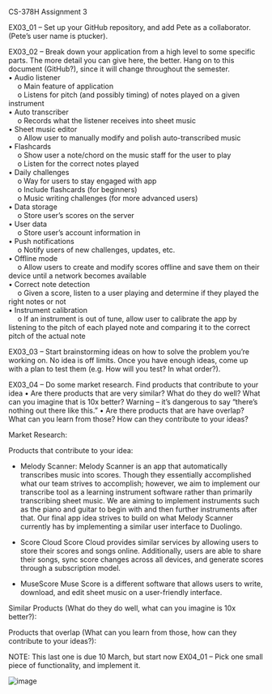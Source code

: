 CS-378H Assignment 3

EX03_01 – Set up your GitHub repository, and add Pete as a collaborator. (Pete’s user name is ptucker).

EX03_02 – Break down your application from a high level to some specific parts. The more detail you can give here, the better. Hang on to this document (GitHub?), since it will change throughout the semester.
<br />•	Audio listener
<br />&emsp;    o	Main feature of application
<br />&emsp;    o	Listens for pitch (and possibly timing) of notes played on a given instrument
<br />•	Auto transcriber
<br />&emsp;    o	Records what the listener receives into sheet music 
<br />•	Sheet music editor
<br />&emsp;    o	Allow user to manually modify and polish auto-transcribed music
<br />•	Flashcards
<br />&emsp;    o	Show user a note/chord on the music staff for the user to play
<br />&emsp;    o	Listen for the correct notes played
<br />•	Daily challenges
<br />&emsp;    o	Way for users to stay engaged with app
<br />&emsp;    o	Include flashcards (for beginners)
<br />&emsp;    o	Music writing challenges (for more advanced users)
<br />•	Data storage
<br />&emsp;    o	Store user’s scores on the server
<br />•	User data
<br />&emsp;    o	Store user’s account information in 
<br />•	Push notifications
<br />&emsp;    o	Notify users of new challenges, updates, etc.
<br />•	Offline mode
<br />&emsp;    o	Allow users to create and modify scores offline and save them on their device until a network becomes available
<br />•	Correct note detection
<br />&emsp;    o	Given a score, listen to a user playing and determine if they played the right notes or not
<br />•	Instrument calibration
<br />&emsp;    o	If an instrument is out of tune, allow user to calibrate the app by listening to the pitch of each played note and comparing it to the correct pitch of the actual note

EX03_03 – Start brainstorming ideas on how to solve the problem you’re working on. No idea is off limits. Once you have enough ideas, come up with a plan to test them (e.g. How will you test? In what order?).

EX03_04 – Do some market research. Find products that contribute to your idea
•	Are there products that are very similar? What do they do well? What can you imagine that is 10x better? Warning – it’s dangerous to say “there’s nothing out there like this.”
•	Are there products that are have overlap? What can you learn from those? How can they contribute to your ideas?

Market Research:

Products that contribute to your idea:
-	Melody Scanner:
Melody Scanner is an app that automatically transcribes music into scores. Though they essentially accomplished what our team strives to accomplish; however, we aim to implement our transcribe tool as a learning instrument software rather than primarily transcribing sheet music. We are aiming to implement instruments such as the piano and guitar to begin with and then further instruments after that. Our final app idea strives to build on what Melody Scanner currently has by implementing a similar user interface to Duolingo.

    

-	Score Cloud
Score Cloud provides similar services by allowing users to store their scores and songs online. Additionally, users are able to share their songs, sync score changes across all devices, and generate scores through a subscription model. 

   

-	MuseScore
Muse Score is a different software that allows users to write, download, and edit sheet music on a user-friendly interface. 

   




Similar Products (What do they do well, what can you imagine is 10x better?):

Products that overlap (What can you learn from those, how can they contribute to your ideas?):


NOTE: This last one is due 10 March, but start now
EX04_01 – Pick one small piece of functionality, and implement it. 


![image](https://user-images.githubusercontent.com/100454212/222328136-949dfb8b-63da-4fc4-8049-2e5e1752b718.png)
